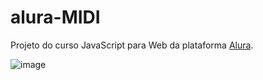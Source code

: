 # alura-MIDI
<p> Projeto do curso JavaScript para Web da plataforma <a href='https://www.alura.com.br'>Alura</a>.</p>

![image](https://user-images.githubusercontent.com/106833007/206823638-8b22f8f6-c0a0-468e-b2e7-983ff21f5d8a.png)

